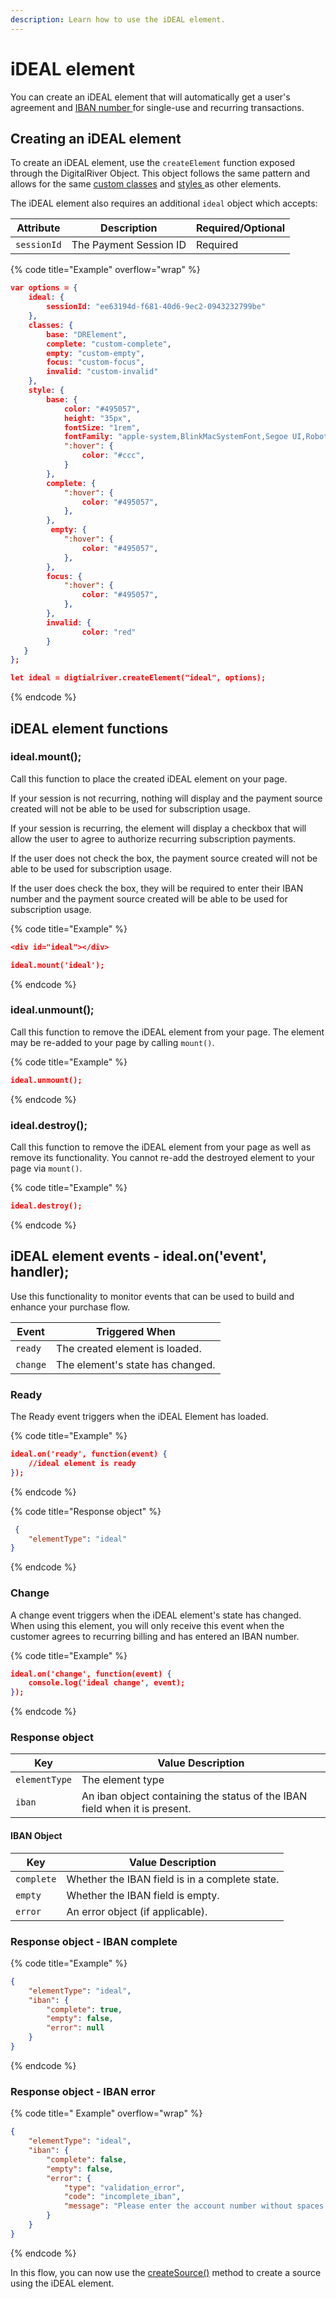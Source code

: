```yaml
---
description: Learn how to use the iDEAL element.
---
```


# iDEAL element

You can create an iDEAL element that will automatically get a user's agreement and [IBAN number ](iban-element.md#creating-an-iban-element)for single-use and recurring transactions.&#x20;

## Creating an iDEAL element

To create an iDEAL element, use the `createElement` function exposed through the DigitalRiver Object. This object follows the same pattern and allows for the same [custom classes](./#custom-classes) and [styles ](./#custom-styles)as other elements.

The iDEAL element also requires an additional `ideal` object which accepts:

| Attribute   | Description            | Required/Optional |
| ----------- | ---------------------- | ----------------- |
| `sessionId` | The Payment Session ID | Required          |

{% code title="Example" overflow="wrap" %}
```json
var options = {
	ideal: {
		sessionId: "ee63194d-f681-40d6-9ec2-0943232799be"
    },
    classes: {
        base: "DRElement",
        complete: "custom-complete",
        empty: "custom-empty",
        focus: "custom-focus",
        invalid: "custom-invalid"
    },
    style: {
        base: {
            color: "#495057",
            height: "35px",
            fontSize: "1rem",
            fontFamily: "apple-system,BlinkMacSystemFont,Segoe UI,Roboto,Helvetica Neue,Arial,sans-serif",
            ":hover": {
                color: "#ccc",
            }
        },
        complete: {
            ":hover": {
                color: "#495057",
            },
        },
         empty: {
            ":hover": {
                color: "#495057",
            },
        },
        focus: {
            ":hover": {
                color: "#495057",
            },
        },
        invalid: {
                color: "red"
        }
   }
};

let ideal = digtialriver.createElement("ideal", options);
```
{% endcode %}

## iDEAL element functions

### ideal.mount();

Call this function to place the created iDEAL element on your page.

If your session is not recurring, nothing will display and the payment source created will not be able to be used for subscription usage.

If your session is recurring, the element will display a checkbox that will allow the user to agree to authorize recurring subscription payments.

If the user does not check the box, the payment source created will not be able to be used for subscription usage.

If the user does check the box, they will be required to enter their IBAN number and the payment source created will be able to be used for subscription usage.

{% code title="Example" %}
```json
<div id="ideal"></div>

ideal.mount('ideal');
```
{% endcode %}

### ideal.unmount();

Call this function to remove the iDEAL element from your page. The element may be re-added to your page by calling `mount()`.

{% code title="Example" %}
```json
ideal.unmount();
```
{% endcode %}

### ideal.destroy();

Call this function to remove the iDEAL element from your page as well as remove its functionality. You cannot re-add the destroyed element to your page via `mount()`.

{% code title="Example" %}
```json
ideal.destroy();
```
{% endcode %}

## iDEAL element events - ideal.on('event', handler);

Use this functionality to monitor events that can be used to build and enhance your purchase flow.

| Event    | Triggered When                   |
| -------- | -------------------------------- |
| `ready`  | The created element is loaded.   |
| `change` | The element's state has changed. |

### Ready

The Ready event triggers when the iDEAL Element has loaded.

{% code title="Example" %}
```json
ideal.on('ready', function(event) {
    //ideal element is ready
});
```
{% endcode %}

{% code title="Response object" %}
```json
 {
    "elementType": "ideal"
}
```
{% endcode %}

### Change

A change event triggers when the iDEAL element's state has changed. When using this element, you will only receive this event when the customer agrees to recurring billing and has entered an IBAN number.

{% code title="Example" %}
```json
ideal.on('change', function(event) {
    console.log('ideal change', event);
});
```
{% endcode %}

### Response object

| Key           | Value Description                                                          |
| ------------- | -------------------------------------------------------------------------- |
| `elementType` | The element type                                                           |
| `iban`        | An iban object containing the status of the IBAN field when it is present. |

#### IBAN Object

| Key        | Value Description                              |
| ---------- | ---------------------------------------------- |
| `complete` | Whether the IBAN field is in a complete state. |
| `empty`    | Whether the IBAN field is empty.               |
| `error`    | An error object (if applicable).               |

### Response object - IBAN complete

{% code title="Example" %}
```json
{
    "elementType": "ideal",
    "iban": {
        "complete": true,
        "empty": false,
        "error": null
    }
}
```
{% endcode %}

### Response object - IBAN error

{% code title=" Example" overflow="wrap" %}
```json
{
    "elementType": "ideal",
    "iban": {
        "complete": false,
        "empty": false,
        "error": {
            "type": "validation_error",
            "code": "incomplete_iban",
            "message": "Please enter the account number without spaces or dashes."
        }
    }
}
```
{% endcode %}

In this flow, you can now use the [createSource()](../digitalriver-object.md#createsource-element-sourcedata) method to create a source using the iDEAL element.
